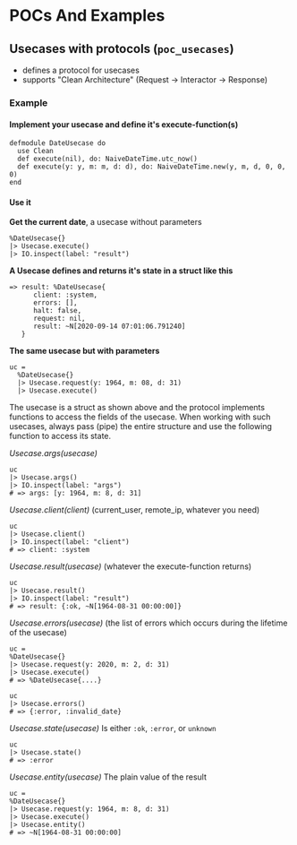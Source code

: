 # POCs And Examples


## Usecases with protocols (`poc_usecases`)

- defines a protocol for usecases
- supports "Clean Architecture" (Request -> Interactor -> Response)

### Example

#### Implement your usecase and define it's execute-function(s)

    defmodule DateUsecase do
      use Clean
      def execute(nil), do: NaiveDateTime.utc_now()
      def execute(y: y, m: m, d: d), do: NaiveDateTime.new(y, m, d, 0, 0, 0)
    end

#### Use it

**Get the current date**, a usecase without parameters

    %DateUsecase{}
    |> Usecase.execute()
    |> IO.inspect(label: "result")

**A Usecase defines and returns it's state in a struct like this**

    => result: %DateUsecase{
          client: :system,
          errors: [],
          halt: false,
          request: nil,
          result: ~N[2020-09-14 07:01:06.791240]
       }

**The same usecase but with parameters**

    uc =
      %DateUsecase{}
      |> Usecase.request(y: 1964, m: 08, d: 31)
      |> Usecase.execute()

The usecase is a struct as shown above and the protocol implements functions
to access the fields of the usecase. When working with such usecases, always
pass (pipe) the entire structure and use the following function to access its
state.

_Usecase.args(usecase)_

    uc
    |> Usecase.args()
    |> IO.inspect(label: "args")
    # => args: [y: 1964, m: 8, d: 31]

_Usecase.client(client)_ (current_user, remote_ip, whatever you need)

    uc
    |> Usecase.client()
    |> IO.inspect(label: "client")
    # => client: :system

_Usecase.result(usecase)_ (whatever the execute-function returns)

    uc
    |> Usecase.result()
    |> IO.inspect(label: "result")
    # => result: {:ok, ~N[1964-08-31 00:00:00]}


_Usecase.errors(usecase)_ (the list of errors which occurs during the lifetime of
the usecase)

    uc =
    %DateUsecase{}
    |> Usecase.request(y: 2020, m: 2, d: 31)
    |> Usecase.execute()
    # => %DateUsecase{....}

    uc
    |> Usecase.errors()
    # => {:error, :invalid_date}

_Usecase.state(usecase)_ Is either `:ok`, `:error`, or `unknown`

    uc
    |> Usecase.state()
    # => :error

_Usecase.entity(usecase)_ The plain value of the result

    uc =
    %DateUsecase{}
    |> Usecase.request(y: 1964, m: 8, d: 31)
    |> Usecase.execute()
    |> Usecase.entity()
    # => ~N[1964-08-31 00:00:00]



